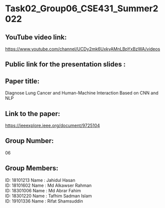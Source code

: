 # Task02_Group06_CSE431_Summer2022

YouTube video link:
---------------------------------------------------------------------------
https://www.youtube.com/channel/UCDy2mk6UxkyAMnLBpYxBzWA/videos

Public link for the presentation slides :
---------------------------------------------------------------------------


Paper title:
---------------------------------------------------------------------------
Diagnose Lung Cancer and Human-Machine Interaction Based on CNN and NLP

Link to the paper:
---------------------------------------------------------------------------
https://ieeexplore.ieee.org/document/9725104

Group Number:
---------------------------------------------------------------------------
06

Group Members:
---------------------------------------------------------------------------
ID: 18101213 Name : Jahidul Hasan \
ID: 18101602 Name : Md Alkawser Rahman \
ID: 18301006 Name : Md Abrar Fahim \
ID: 18301220 Name : Tafhim Sadman Islam \
ID: 19101336 Name : Rifat Shamsuddin 
